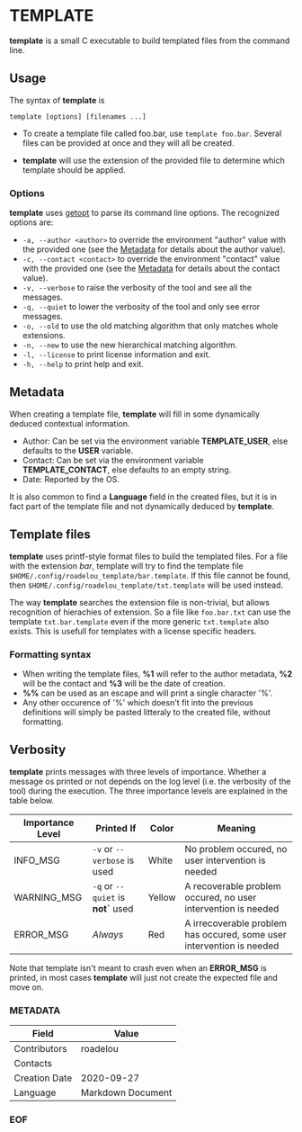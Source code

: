 # TEMPLATE

__template__ is a small C executable to build templated files from the command line.

## Usage

The syntax of __template__ is

```
template [options] [filenames ...]
```

- To create a template file called foo.bar, use `template foo.bar`. Several files can be provided at once and they will all be created.

- __template__ will use the extension of the provided file to determine which template should be applied.

### Options

__template__ uses [getopt](https://www.gnu.org/software/libc/manual/html_node/Getopt.html) to parse its command line options. The recognized options are:

- `-a, --author <author>` to override the environment "author" value with the provided one (see the [Metadata](README.md#Metadata) for details about the author value).
- `-c, --contact <contact>` to override the environment "contact" value with the provided one (see the [Metadata](README.md#Metadata) for details about the contact value).
- `-v, --verbose` to raise the verbosity of the tool and see all the messages.
- `-q, --quiet` to lower the verbosity of the tool and only see error messages.
- `-o, --old` to use the old matching algorithm that only matches whole extensions.
- `-n, --new` to use the new hierarchical matching algorithm.
- `-l, --license` to print license information and exit.
- `-h, --help` to print help and exit.

## Metadata

When creating a template file, __template__ will fill in some dynamically deduced contextual information.

- Author: Can be set via the environment variable __TEMPLATE\_USER__, else defaults to the __USER__ variable.
- Contact: Can be set via the environment variable __TEMPLATE\_CONTACT__, else defaults to an empty string.
- Date: Reported by the OS.

It is also common to find a __Language__ field in the created files, but it is in fact part of the template file and not dynamically deduced by __template__.

## Template files

__template__ uses printf-style format files to build the templated files. For a file with the extension _bar_, template will try to find the template file `$HOME/.config/roadelou_template/bar.template`. If this file cannot be found, then `$HOME/.config/roadelou_template/txt.template` will be used instead.

The way **template** searches the extension file is non-trivial, but allows recognition of hierachies of extension. So a file like `foo.bar.txt` can use the template `txt.bar.template` even if the more generic `txt.template` also exists. This is usefull for templates with a license specific headers.

### Formatting syntax

 - When writing the template files, __%1__ will refer to the author metadata, __%2__ will be the contact and __%3__ will be the date of creation.
 - __%%__ can be used as an escape and will print a single character '%'.
 - Any other occurence of '%' which doesn't fit into the previous definitions will simply be pasted litteraly to the created file, without formatting.

## Verbosity

**template** prints messages with three levels of importance. Whether a message os printed or not depends on the log level (i.e. the verbosity of the tool) during the execution. The three importance levels are explained in the table below.

Importance Level | Printed If | Color | Meaning
-----------------|------------|-------|--------
INFO\_MSG | `-v` or `--verbose` is used | White | No problem occured, no user intervention is needed
WARNING\_MSG | `-q` or `--quiet` is **not`** used | Yellow | A recoverable problem occured, no user intervention is needed
ERROR\_MSG | *Always* | Red | A irrecoverable problem has occured, some user intervention is needed

Note that template isn't meant to crash even when an **ERROR\_MSG** is printed, in most cases **template** will just not create the expected file and move on.

### METADATA

Field | Value
--- | ---
Contributors | roadelou
Contacts |
Creation Date | 2020-09-27
Language | Markdown Document

### EOF
